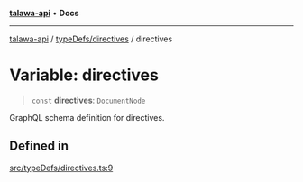 [**talawa-api**](../../../README.md) • **Docs**

***

[talawa-api](../../../modules.md) / [typeDefs/directives](../README.md) / directives

# Variable: directives

> `const` **directives**: `DocumentNode`

GraphQL schema definition for directives.

## Defined in

[src/typeDefs/directives.ts:9](https://github.com/PalisadoesFoundation/talawa-api/blob/6712e9940a5702665afc506fa9f6e9d7e1dc7991/src/typeDefs/directives.ts#L9)
